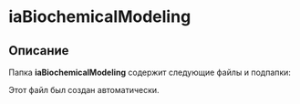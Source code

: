 # iaBiochemicalModeling

## Описание
Папка **iaBiochemicalModeling** содержит следующие файлы и подпапки:

Этот файл был создан автоматически.
